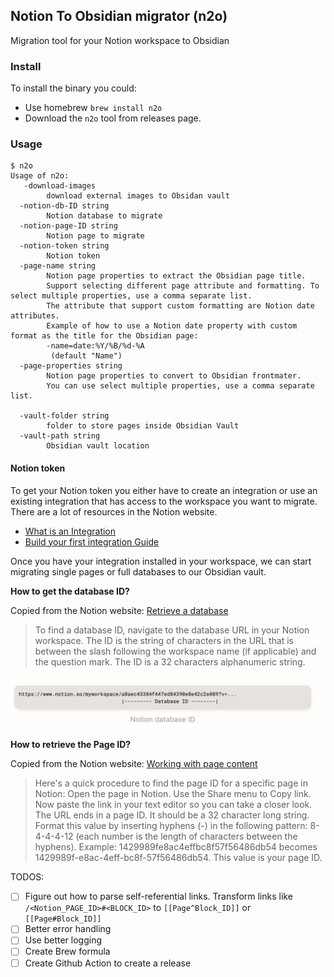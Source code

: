 ## Notion To Obsidian migrator (n2o)

Migration tool for your Notion workspace to Obsidian

### Install

To install the binary you could:
- Use homebrew `brew install n2o`
- Download the `n2o` tool from releases page.

### Usage

```
$ n2o
Usage of n2o:
   -download-images
    	download external images to Obsidan vault
  -notion-db-ID string
    	Notion database to migrate
  -notion-page-ID string
    	Notion page to migrate
  -notion-token string
    	Notion token
  -page-name string
    	Notion page properties to extract the Obsidian page title.
    	Support selecting different page attribute and formatting. To select multiple properties, use a comma separate list.
    	The attribute that support custom formatting are Notion date attributes.
    	Example of how to use a Notion date property with custom format as the title for the Obsidian page:
    	-name=date:%Y/%B/%d-%A
    	 (default "Name")
  -page-properties string
    	Notion page properties to convert to Obsidian frontmater.
    	You can use select multiple properties, use a comma separate list.

  -vault-folder string
    	folder to store pages inside Obsidian Vault
  -vault-path string
    	Obsidian vault location
```

#### Notion token

To get your Notion token you either have to create an integration or use an existing integration that has access to the workspace you want to migrate. There are a lot of resources in the Notion website.

- [What is an Integration](https://developers.notion.com/docs/getting-started#what-is-a-notion-integration)
- [Build your first integration Guide](https://developers.notion.com/docs/create-a-notion-integration)

Once you have your integration installed in your workspace, we can start migrating single pages or full databases to our Obsidian vault.

**How to get the database ID?**

Copied from the Notion website: [Retrieve a database](https://developers.notion.com/reference/retrieve-a-database)

> To find a database ID, navigate to the database URL in your Notion workspace. The ID is the string of characters in the URL that is between the slash following the workspace name (if applicable) and the question mark. The ID is a 32 characters alphanumeric string.

![databaseID](img/databaseID.png)

**How to retrieve the Page ID?**

Copied from the Notion website: [Working with page content](https://developers.notion.com/docs/working-with-page-content)
> Here's a quick procedure to find the page ID for a specific page in Notion: 
Open the page in Notion. Use the Share menu to Copy link. Now paste the link in your text editor so you can take a closer look. The URL ends in a page ID.
It should be a 32 character long string. Format this value by inserting hyphens (-) in the following pattern: 8-4-4-4-12 (each number is the length of characters between the hyphens).
Example: 1429989fe8ac4effbc8f57f56486db54 becomes 1429989f-e8ac-4eff-bc8f-57f56486db54.
This value is your page ID.



TODOS:
- [ ] Figure out how to parse self-referential links. Transform links like `/<Notion_PAGE_ID>#<BLOCK_ID>` to `[[Page^Block_ID]]` or `[[Page#Block_ID]]`
- [ ] Better error handling
- [ ] Use better logging
- [ ] Create Brew formula
- [ ] Create Github Action to create a release
